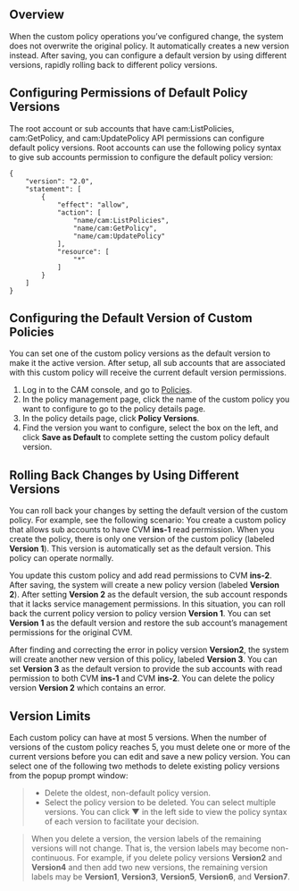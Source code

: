 ## Overview
When the custom policy operations you’ve configured change, the system does not overwrite the original policy. It automatically creates a new version instead. After saving, you can configure a default version by using different versions, rapidly rolling back to different policy versions.
## Configuring Permissions of Default Policy Versions
The root account or sub accounts that have cam:ListPolicies, cam:GetPolicy, and cam:UpdatePolicy API permissions can configure default policy versions.
Root accounts can use the following policy syntax to give sub accounts permission to configure the default policy version:
```
{
    "version": "2.0",
    "statement": [
        {
            "effect": "allow",
            "action": [
                "name/cam:ListPolicies",
                "name/cam:GetPolicy",
                "name/cam:UpdatePolicy"
            ],
            "resource": [
                "*"
            ]
        }
    ]
}
```
## Configuring the Default Version of Custom Policies
You can set one of the custom policy versions as the default version to make it the active version. After setup, all sub accounts that are associated with this custom policy will receive the current default version permissions.
1. Log in to the CAM console, and go to [Policies](https://console.cloud.tencent.com/cam/policy).
2. In the policy management page, click the name of the custom policy you want to configure to go to the policy details page.
3. In the policy details page, click **Policy Versions**.
4. Find the version you want to configure, select the box on the left, and click **Save as Default** to complete setting the custom policy default version.

## Rolling Back Changes by Using Different Versions
You can roll back your changes by setting the default version of the custom policy. For example, see the following scenario:
You create a custom policy that allows sub accounts to have CVM **ins-1** read permission. When you create the policy, there is only one version of the custom policy (labeled **Version 1**). This version is automatically set as the default version. This policy can operate normally.

You update this custom policy and add read permissions to CVM **ins-2**. After saving, the system will create a new policy version (labeled **Version 2**). After setting **Version 2** as the default version, the sub account responds that it lacks service management permissions. In this situation, you can roll back the current policy version to policy version **Version 1**. You can set **Version 1** as the default version and restore the sub account’s management permissions for the original CVM.

After finding and correcting the error in policy version **Version2**, the system will create another new version of this policy, labeled **Version 3**. You can set **Version 3** as the default version to provide the sub accounts with read permission to both CVM **ins-1** and CVM **ins-2**. You can delete the policy version **Version 2** which contains an error. 

## Version Limits
Each custom policy can have at most 5 versions. When the number of versions of the custom policy reaches 5, you must delete one or more of the current versions before you can edit and save a new policy version. You can select one of the following two methods to delete existing policy versions from the popup prompt window:
>- Delete the oldest, non-default policy version.
>- Select the policy version to be deleted. You can select multiple versions. You can click **▼** in the left side to view the policy syntax of each version to facilitate your decision.

>When you delete a version, the version labels of the remaining versions will not change. That is, the version labels may become non-continuous. For example, if you delete policy versions **Version2** and **Version4** and then add two new versions, the remaining version labels may be **Version1**, **Version3**, **Version5**, **Version6**, and **Version7**.
